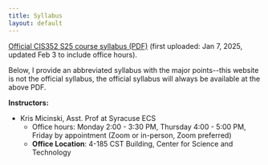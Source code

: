 ```yaml
---
title: Syllabus
layout: default
--- 
```


<a href="{{ '/assets/syllabus.pdf' | prepend: site.baseurl | prepend: site.url }}">Official CIS352 S25 course syllabus (PDF)</a> (first uploaded: Jan 7, 2025, updated Feb 3 to include office hours).

Below, I provide an abbreviated syllabus with the major points--this website is not the official syllabus, the official syllabus will always be available at the above PDF.

<b>Instructors:</b>
- Kris Micinski, Asst. Prof at Syracuse ECS
  - Office hours: Monday 2:00 - 3:30 PM, Thursday 4:00 - 5:00 PM, Friday by appointment (Zoom or in-person, Zoom preferred) 
  - **Office Location**: 4-185 CST Building, Center for Science and Technology

